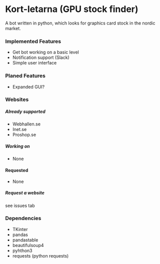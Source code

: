 # Kort-letarna (GPU stock finder)
A bot written in python, which looks for graphics card stock in the nordic market.

### Implemented Features
- Get bot working on a basic level
- Notification support (Slack)
- Simple user interface

### Planed Features
- Expanded GUI?

### Websites

##### Already supported
- Webhallen.se
- Inet.se
- Proshop.se

##### Working on
- None

#### Requested
- None

##### Request a website
see issues tab


### Dependencies
- TKinter
- pandas
- pandastable
- beautifulsoup4
- pyhthon3
- requests (python requests)
